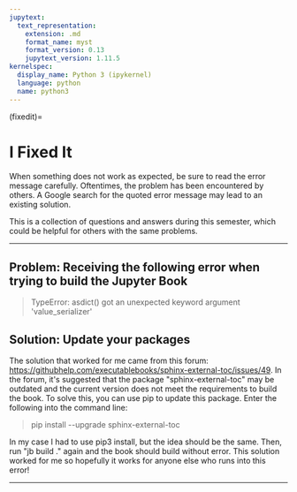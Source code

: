 ```yaml
---
jupytext:
  text_representation:
    extension: .md
    format_name: myst
    format_version: 0.13
    jupytext_version: 1.11.5
kernelspec:
  display_name: Python 3 (ipykernel)
  language: python
  name: python3
---
```


(fixedit)=

# I Fixed It

When something does not work as expected, be sure to read the error
message carefully. Oftentimes, the problem has been encountered by
others. A Google search for the quoted error message may lead to an
existing solution.


This is a collection of questions and answers during this semester,
which could be helpful for others with the same problems.

---

## Problem: Receiving the following error when trying to build the Jupyter Book
> TypeError: asdict() got an unexpected keyword argument 'value_serializer'

## Solution: Update your packages
The solution that worked for me came from this forum: https://githubhelp.com/executablebooks/sphinx-external-toc/issues/49. In the forum, it's suggested that the package "sphinx-external-toc" may be outdated and the current version does not meet the requirements to build the book.
To solve this, you can use pip to update this package. Enter the following into the command line:
> pip install --upgrade sphinx-external-toc

In my case I had to use pip3 install, but the idea should be the same. Then, run "jb build ." again and the book should build without error. This solution worked for me so hopefully it works for anyone else who runs into this error!

---

```{code-cell} ipython3

```
